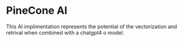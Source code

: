# PineCone AI

This AI implimentation represents the potential of the vectorization and retrival when combined with a chatgpt4 o model.
